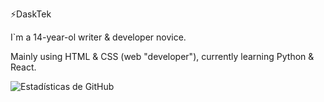 ⚡DaskTek

I`m a 14-year-ol writer & developer novice.

Mainly using HTML & CSS (web "developer"), currently learning Python & React.

![Estadísticas de GitHub](https://github-readme-stats.vercel.app/api?username=Daskyt004&show_icons=true&theme=nightowl)
